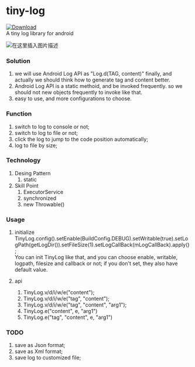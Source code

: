 # tiny-log
[![Download](https://api.bintray.com/packages/ddnosh/maven/tinylog/images/download.svg) ](https://bintray.com/ddnosh/maven/tinylog/_latestVersion)  
A tiny log library for android

![在这里插入图片描述](https://img-blog.csdnimg.cn/20181223135243751.png?x-oss-process=image/watermark,type_ZmFuZ3poZW5naGVpdGk,shadow_10,text_aHR0cHM6Ly9ibG9nLmNzZG4ubmV0L2Rkbm9zaA==,size_16,color_FFFFFF,t_70)

### Solution
1. we will use Android Log API as "Log.d(TAG, content)" finally,
and actually we should think how to generate tag and content better.
2. Android Log API is a static methoid, and be invoked frequently.
so we should not new objects frequently to invoke like that.
3. easy to use, and more configurations to choose.

### Function
1. switch to log to console or not;
2. switch to log to file or not;
3. click the log to jump to the code position automatically;
4. log to file by size;

### Technology
1. Desing Pattern
    1. static
2. Skill Point
    1. ExecutorService
    2. synchronized
    3. new Throwable()

### Usage
1. initialize
TinyLog.config().setEnable(BuildConfig.DEBUG).setWritable(true).setLogPath(getLogDir()).setFileSize(1).setLogCallBack(mLogCallBack).apply();  
You can init TinyLog like that, and you can choose enable, writable, logpath, filesize and callback or not;
if you don't set, they also have default value.

2. api
    1. TinyLog.v/d/i/w/e("content");
    2. TinyLog.v/d/i/w/e("tag", "content");
    3. TinyLog.v/d/i/w/e("tag", "content", "arg1");
    4. TinyLog.e("content", e, "arg1")
    5. TinyLog.e("tag", "content", e, "arg1")

### TODO
1. save as Json format;
2. save as Xml format;
3. save log to customized file;
